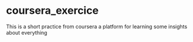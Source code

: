 # coursera_exercice
This is a short practice from coursera a platform for learning some insights about everything
